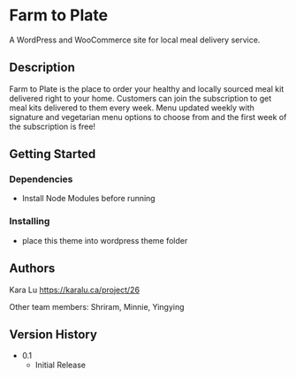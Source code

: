 # Farm to Plate

A WordPress and WooCommerce site for local meal delivery service.

## Description

Farm to Plate is the place to order your healthy and locally sourced meal kit delivered right to your home. Customers can join the subscription to get meal kits delivered to them every week. Menu updated weekly with signature and vegetarian menu options to choose from and the first week of the subscription is free!

## Getting Started

### Dependencies

* Install Node Modules before running

### Installing

* place this theme into wordpress theme folder

## Authors

Kara Lu
https://karalu.ca/project/26

Other team members: Shriram, Minnie, Yingying

## Version History

* 0.1
    * Initial Release